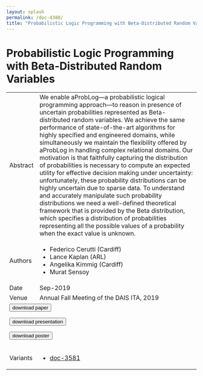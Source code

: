 ```yaml
---
layout: splash
permalink: /doc-4380/
title: "Probabilistic Logic Programming with Beta-Distributed Random Variables"
---
```


# Probabilistic Logic Programming with Beta-Distributed Random Variables

<table>
    <tbody>
    <tr>
        <td>Abstract</td>
        <td>We enable aProbLog—a probabilistic logical programming approach—to reason in presence of uncertain probabilities represented as Beta-distributed random variables. We achieve the same performance of state-of-the-art algorithms for highly specified and engineered domains, while simultaneously we maintain the flexibility offered by aProbLog in handling complex relational domains. Our motivation is that faithfully capturing the distribution of probabilities is necessary to compute an expected utility for effective decision making under uncertainty: unfortunately, these probability distributions can be highly uncertain due to sparse data. To understand and accurately manipulate such probability distributions we need a well-defined theoretical framework that is provided by the Beta distribution, which specifies a distribution of probabilities representing all the possible values of a probability when the exact value is unknown.</td>
    </tr>
    <tr>
        <td>Authors</td>
        <td>
            <ul>
                <li>Federico Cerutti (Cardiff)</li>
                <li>Lance Kaplan (ARL)</li>
                <li>Angelika Kimmig (Cardiff)</li>
                <li>Murat Sensoy</li>
            </ul>
        </td>
    </tr>
    <tr>
        <td>Date</td>
        <td>Sep-2019</td>
    </tr>
    <tr>
        <td>Venue</td>
        <td>Annual Fall Meeting of the DAIS ITA, 2019</td>
    </tr>
        <tr>
            <td colspan="2">
                <form method="get" action="https://ibm.box.com/v/doc-4380-paper">
                    <button type="submit">download paper</button>
                </form>
                <form method="get" action="https://ibm.box.com/v/doc-4380-slides">
                    <button type="submit">download presentation</button>
                </form>
                <form method="get" action="https://ibm.box.com/v/doc-4380-poster">
                    <button type="submit">download poster</button>
                </form>
            </td>
        </tr>
        <tr>
            <td>Variants</td>
            <td>
                <ul>
                    <li><a href="\doc-3581\">doc-3581</a></li>
                </ul>
            </td>
        </tr>
    </tbody>
</table>
